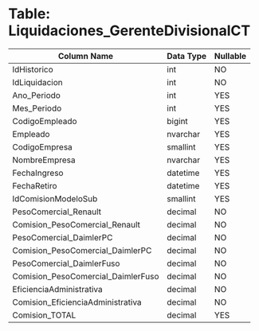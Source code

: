 # Table: Liquidaciones_GerenteDivisionalCT

| Column Name | Data Type | Nullable |
|-------------|-----------|----------|
| IdHistorico | int | NO |
| IdLiquidacion | int | NO |
| Ano_Periodo | int | YES |
| Mes_Periodo | int | YES |
| CodigoEmpleado | bigint | YES |
| Empleado | nvarchar | YES |
| CodigoEmpresa | smallint | YES |
| NombreEmpresa | nvarchar | YES |
| FechaIngreso | datetime | YES |
| FechaRetiro | datetime | YES |
| IdComisionModeloSub | smallint | YES |
| PesoComercial_Renault | decimal | NO |
| Comision_PesoComercial_Renault | decimal | NO |
| PesoComercial_DaimlerPC | decimal | NO |
| Comision_PesoComercial_DaimlerPC | decimal | NO |
| PesoComercial_DaimlerFuso | decimal | NO |
| Comision_PesoComercial_DaimlerFuso | decimal | NO |
| EficienciaAdministrativa | decimal | NO |
| Comision_EficienciaAdministrativa | decimal | NO |
| Comision_TOTAL | decimal | YES |

